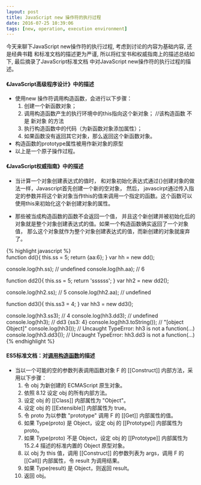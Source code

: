 ```yaml
---
layout: post
title: JavaScript new 操作符的执行过程
date: 2016-07-25 10:39:06
tags: [new, operation, execution environment]
---
```


今天来聊下JavaScript new操作符的执行过程, 考虑到讨论的内容为基础内容, 还是经典书籍
和标准文档的描述更为严谨, 所以将红宝书和权威指南上的描述总结如下, 最后摘录了JavaScript标准文档
中对JavaScript new操作符的执行过程的描述。


#### 《JavaScript高级程序设计》中的描述

- 使用new 操作符调用构造函数，会进行以下步骤：
    1. 创建一个新函数对象；
    2. 调用构造函数产生的执行环境中的this指向这个新对象；  //该构造函数 不是 新对象 的方法
    3. 执行构造函数中的代码（为新函数对象添加属性）；
    4. 如果函数没有返回其它对象，那么返回这个新函数对象。
- 构造函数的prototype属性被用作新对象的原型
- 以上是一个原子操作过程。
<!-- more -->

#### 《JavaScript权威指南》中的描述

- 当计算一个对象创建表达式的值时， 和对象初始化表达式通过{}创建对象的做法一样，Javascript首先创建一个新的空对象， 然后， javascirpt通过传入指定的参数并将这个新对象当作this的值来调用一个指定的函数。这个函数可以使用this来初始化这个新创建对象的属性。
  
- 那些被当成构造函数的函数不会返回一个值， 并且这个新创建并被初始化后的对象就是整个对象创建表达式的值。如果一个构造函数确实返回了一个对象值， 那么这个对象就作为整个对象创建表达式的值，而新创建的对象就废弃了。

{% highlight javascript %}    
function dd(){ this.ss = 5; return {aa:6}; }
var hh = new dd();

console.log(hh.ss);   // undefined
console.log(hh.aa);   // 6    


function dd2(){ this.ss = 5; return 'ssssss'; }
var hh2 = new dd2();

console.log(hh2.ss);  // 5
console.log(hh2.aa);   // undefined


function dd3(){ this.ss3 = 4; }
var hh3 = new dd3();

console.log(hh3.ss3);   // 4
console.log(hh3.dd3);   // undefined
console.log(hh3);       // dd3 {ss3: 4}
console.log(hh3.toString());   // "[object Object]"
console.log(hh3());     // Uncaught TypeError: hh3 is not a function(…)
console.log(hh3.dd3());  // Uncaught TypeError: hh3.dd3 is not a function(…)
{% endhighlight %}

#### ES5标准文档：对[调用构造函数](https://www.w3.org/html/ig/zh/wiki/ES5/functions#FunctionDeclaration)的描述

- 当以一个可能的空的参数列表调用函数对象 F 的 [[Construct]] 内部方法，采用以下步骤：
    1. 令 obj 为新创建的 ECMAScript 原生对象。
    2. 依照 8.12 设定 obj 的所有内部方法。
    3. 设定 obj 的 [[Class]] 内部属性为 "Object"。
    4. 设定 obj 的 [[Extensible]] 内部属性为 true。
    5. 令 proto 为以参数 "prototype" 调用 F 的 [[Get]] 内部属性的值。
    6. 如果 Type(proto) 是 Object，设定 obj 的 [[Prototype]] 内部属性为 proto。
    7. 如果 Type(proto) 不是 Object，设定 obj 的 [[Prototype]] 内部属性为 15.2.4 描述的标准内置的 Object 原型对象。
    8. 以 obj 为 this 值，调用 [[Construct]] 的参数列表为 args，调用 F 的 [[Call]] 内部属性，令 result 为调用结果。
    9. 如果 Type(result) 是 Object，则返回 result。
    10. 返回 obj。

